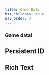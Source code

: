 ```yaml
---
title: Game Data
has_children: true
nav_order: 3
---
```



### Game data!

## Persistent ID

## Rich Text